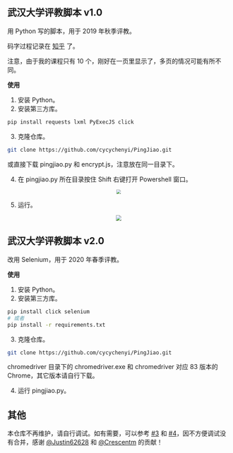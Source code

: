 ## 武汉大学评教脚本 v1.0

用 Python 写的脚本，用于 2019 年秋季评教。

码字过程记录在 [知乎](https://zhuanlan.zhihu.com/p/97320141) 了。

注意，由于我的课程只有 10 个，刚好在一页里显示了，多页的情况可能有所不同。

**使用**

1. 安装 Python。
2. 安装第三方库。

```bash
pip install requests lxml PyExecJS click
```

3. 克隆仓库。

```bash
git clone https://github.com/cycychenyi/PingJiao.git
```

或直接下载 pingjiao.py 和 encrypt.js，注意放在同一目录下。

4. 在 pingjiao.py 所在目录按住 Shift 右键打开 Powershell 窗口。

<div align="center"><img src="https://i.loli.net/2019/12/15/vVTMrnqWZilhgO1.png" style="zoom: 67%;" /></div>

5. 运行。

<div align="center"><img src="https://i.loli.net/2019/12/15/rj3ApLq6Zfwig9D.png" style="zoom:80%;" /></div>

## 武汉大学评教脚本 v2.0

改用 Selenium，用于 2020 年春季评教。

**使用**

1. 安装 Python。
2. 安装第三方库。

```bash
pip install click selenium
# 或者
pip install -r requirements.txt
```

3. 克隆仓库。

```bash
git clone https://github.com/cycychenyi/PingJiao.git
```

chromedriver 目录下的 chromedriver.exe 和 chromedriver 对应 83 版本的 Chrome，其它版本请自行下载。

4. 运行 pingjiao.py。

## 其他

本仓库不再维护，请自行调试。如有需要，可以参考 [#3](https://github.com/cycychenyi/PingJiao/pull/3) 和 [#4](https://github.com/cycychenyi/PingJiao/pull/4)，因不方便调试没有合并，感谢 [@Justin62628](https://github.com/Justin62628) 和 [@Crescentm](https://github.com/Crescentm) 的贡献！
